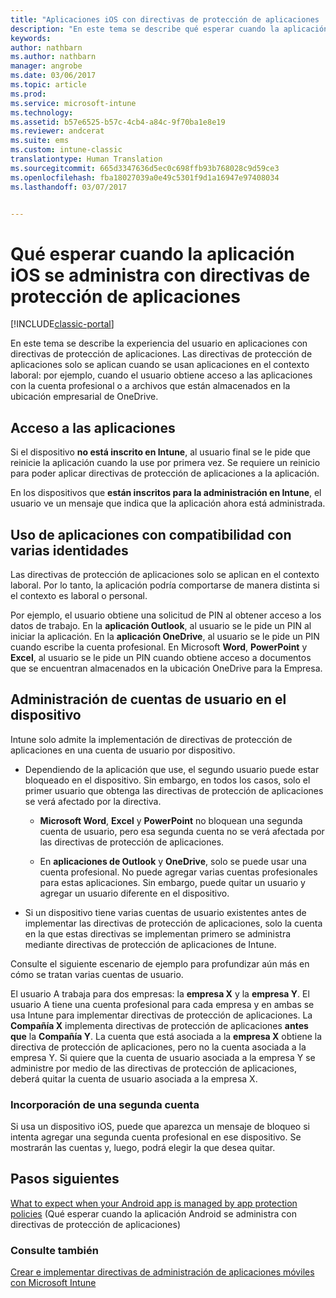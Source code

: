 ```yaml
---
title: "Aplicaciones iOS con directivas de protección de aplicaciones | Microsoft Docs"
description: "En este tema se describe qué esperar cuando la aplicación iOS está administrada por directivas de protección de aplicaciones."
keywords: 
author: nathbarn
ms.author: nathbarn
manager: angrobe
ms.date: 03/06/2017
ms.topic: article
ms.prod: 
ms.service: microsoft-intune
ms.technology: 
ms.assetid: b57e6525-b57c-4cb4-a84c-9f70ba1e8e19
ms.reviewer: andcerat
ms.suite: ems
ms.custom: intune-classic
translationtype: Human Translation
ms.sourcegitcommit: 665d3347636d5ec0c698ffb93b768028c9d59ce3
ms.openlocfilehash: fba18027039a0e49c5301f9d1a16947e97408034
ms.lasthandoff: 03/07/2017


---
```


# <a name="what-to-expect-when-your-ios-app-is-managed-by-app-protection-policies"></a>Qué esperar cuando la aplicación iOS se administra con directivas de protección de aplicaciones

[!INCLUDE[classic-portal](../includes/classic-portal.md)]

 En este tema se describe la experiencia del usuario en aplicaciones con directivas de protección de aplicaciones. Las directivas de protección de aplicaciones solo se aplican cuando se usan aplicaciones en el contexto laboral: por ejemplo, cuando el usuario obtiene acceso a las aplicaciones con la cuenta profesional o a archivos que están almacenados en la ubicación empresarial de OneDrive.

##  <a name="access-apps"></a>Acceso a las aplicaciones

Si el dispositivo **no está inscrito en Intune**, al usuario final se le pide que reinicie la aplicación cuando la use por primera vez.  Se requiere un reinicio para poder aplicar directivas de protección de aplicaciones a la aplicación. 

<!--- The following screenshot from the Skype app illustrates this restart request: --->


<!---  ![Screenshot of the iOS device showing PIN prompt](../media/appmanagement/iOS_AppPINPrompt.png) --->

En los dispositivos que **están inscritos para la administración en Intune**, el usuario ve un mensaje que indica que la aplicación ahora está administrada.

##  <a name="use-apps-with-multi-identity-support"></a>Uso de aplicaciones con compatibilidad con varias identidades

Las directivas de protección de aplicaciones solo se aplican en el contexto laboral. Por lo tanto, la aplicación podría comportarse de manera distinta si el contexto es laboral o personal.

 Por ejemplo, el usuario obtiene una solicitud de PIN al obtener acceso a los datos de trabajo. En la **aplicación Outlook**, al usuario se le pide un PIN al iniciar la aplicación. En la **aplicación OneDrive**, al usuario se le pide un PIN cuando escribe la cuenta profesional.  En Microsoft **Word**, **PowerPoint** y **Excel**, al usuario se le pide un PIN cuando obtiene acceso a documentos que se encuentran almacenados en la ubicación OneDrive para la Empresa.

##  <a name="manage-user-accounts-on-the-device"></a>Administración de cuentas de usuario en el dispositivo

Intune solo admite la implementación de directivas de protección de aplicaciones en una cuenta de usuario por dispositivo.

* Dependiendo de la aplicación que use, el segundo usuario puede estar bloqueado en el dispositivo. Sin embargo, en todos los casos, solo el primer usuario que obtenga las directivas de protección de aplicaciones se verá afectado por la directiva.
  * **Microsoft Word**, **Excel** y **PowerPoint** no bloquean una segunda cuenta de usuario, pero esa segunda cuenta no se verá afectada por las directivas de protección de aplicaciones.  

  * En **aplicaciones de Outlook** y **OneDrive**, solo se puede usar una cuenta profesional. No puede agregar varias cuentas profesionales para estas aplicaciones. Sin embargo, puede quitar un usuario y agregar un usuario diferente en el dispositivo.

* Si un dispositivo tiene varias cuentas de usuario existentes antes de implementar las directivas de protección de aplicaciones, solo la cuenta en la que estas directivas se implementan primero se administra mediante directivas de protección de aplicaciones de Intune.


Consulte el siguiente escenario de ejemplo para profundizar aún más en cómo se tratan varias cuentas de usuario.

El usuario A trabaja para dos empresas: la **empresa X** y la **empresa Y**. El usuario A tiene una cuenta profesional para cada empresa y en ambas se usa Intune para implementar directivas de protección de aplicaciones. La **Compañía X** implementa directivas de protección de aplicaciones **antes que** la **Compañía Y**. La cuenta que está asociada a la **empresa X** obtiene la directiva de protección de aplicaciones, pero no la cuenta asociada a la empresa Y. Si quiere que la cuenta de usuario asociada a la empresa Y se administre por medio de las directivas de protección de aplicaciones, deberá quitar la cuenta de usuario asociada a la empresa X.

### <a name="add-a-second-account"></a>Incorporación de una segunda cuenta

Si usa un dispositivo iOS, puede que aparezca un mensaje de bloqueo si intenta agregar una segunda cuenta profesional en ese dispositivo. Se mostrarán las cuentas y, luego, podrá elegir la que desea quitar.

## <a name="next-steps"></a>Pasos siguientes
[What to expect when your Android app is managed by app protection policies](user-experience-for-mam-enabled-android-apps-with-microsoft-intune.md) (Qué esperar cuando la aplicación Android se administra con directivas de protección de aplicaciones)
### <a name="see-also"></a>Consulte también
[Crear e implementar directivas de administración de aplicaciones móviles con Microsoft Intune](create-and-deploy-mobile-app-management-policies-with-microsoft-intune.md)

